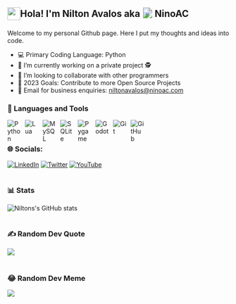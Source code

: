 ## Hola! <img src="https://github.com/TheDudeThatCode/TheDudeThatCode/blob/master/Assets/Hi.gif" width="29px" height=29 align=left> I'm Nilton Avalos aka <img align = "center" alt="icon" width="25px" height="32px" style="padding-right:3px;" src="https://github.com/NinoAC/NinoAC/blob/main/assets/profile icon.png?raw=true"/>NinoAC 

Welcome to my personal Github page. Here I put my thoughts and ideas into code.

- 💻 Primary Coding Language: Python
- 🔭 I’m currently working on a private project 🕵️
- 🤝 I’m looking to collaborate with other programmers
- 📝 2023 Goals: Contribute to more Open Source Projects
- 📧 Email for business enquiries: niltonavalos@ninoac.com

### 🧰 Languages and Tools

<img align="left" alt="Python" width="30px" style="padding-right:10px;" src="https://cdn.jsdelivr.net/gh/devicons/devicon/icons/python/python-original.svg" />
<img align="left" alt="Lua" width="30px" style="padding-right:10px;" src="https://cdn.jsdelivr.net/gh/devicons/devicon/icons/lua/lua-plain-wordmark.svg" />
<img align="left" alt="MySQL" width="30px" style="padding-right:10px;" src="https://cdn.jsdelivr.net/gh/devicons/devicon/icons/mysql/mysql-plain.svg" />
<img align="left" alt="SQLite" width="30px" style="padding-right:10px;" src="https://cdn.jsdelivr.net/gh/devicons/devicon/icons/sqlite/sqlite-original.svg" />
<img align="left" alt="Pygame" width="30px" style="padding-right:10px;" src="https://styles.redditmedia.com/t5_2rkfn/styles/communityIcon_cmjo55tgjjp81.png" />
<img align="left" alt="Godot" width="30px" style="padding-right:10px;" src="https://cdn.jsdelivr.net/gh/devicons/devicon/icons/godot/godot-original.svg" />
<img align="left" alt="Git" width="30px" style="padding-right:10px;" src="https://cdn.jsdelivr.net/gh/devicons/devicon/icons/git/git-original.svg" />
<img align="left" alt="GitHub" width="30px" style="padding-right:10px;" src="https://cdn.jsdelivr.net/gh/devicons/devicon/icons/github/github-original.svg" />
<br />

#

### 🌐 Socials:
[![LinkedIn](https://img.shields.io/badge/LinkedIn-%230077B5.svg?logo=linkedin&logoColor=white)](https://linkedin.com/in/NinoAC) [![Twitter](https://img.shields.io/badge/Twitter-%231DA1F2.svg?logo=Twitter&logoColor=white)](https://twitter.com) [![YouTube](https://img.shields.io/badge/YouTube-%23FF0000.svg?logo=YouTube&logoColor=white)](https://youtube.com/@NinoAC1) 

#

### 📊 Stats

![Niltons's GitHub stats](https://github-readme-stats.vercel.app/api?username=NinoAC&theme=react&hide_border=false&include_all_commits=true&count_private=true)

#

### ✍️ Random Dev Quote
![](https://quotes-github-readme.vercel.app/api?type=horizontal&theme=tokyonight)

#

### 😂 Random Dev Meme
<img src="https://rm.up.railway.app/" width="512px"/>
